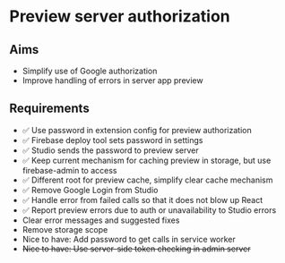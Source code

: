 Preview server authorization
============================

Aims
----

- Simplify use of Google authorization
- Improve handling of errors in server app preview

Requirements
------------

- ✅ Use password in extension config for preview authorization
- ✅ Firebase deploy tool sets password in settings
- ✅ Studio sends the password to preview server
- ✅ Keep current mechanism for caching preview in storage, but use firebase-admin to access
- ✅ Different root for preview cache, simplify clear cache mechanism
- ✅ Remove Google Login from Studio
- ✅ Handle error from failed calls so that it does not blow up React
- ✅ Report preview errors due to auth or unavailability to Studio errors
- Clear error messages and suggested fixes
- Remove storage scope
- Nice to have: Add password to get calls in service worker
- ~~Nice to have: Use server-side token checking in admin server~~